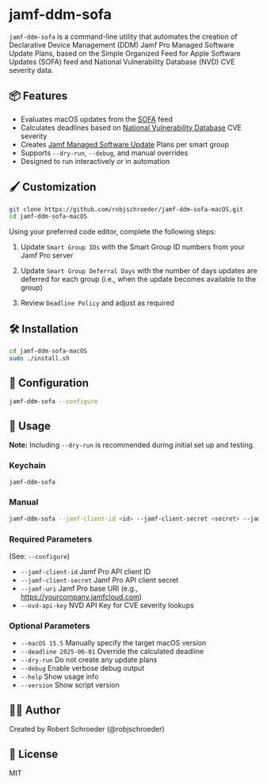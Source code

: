 # jamf-ddm-sofa

`jamf-ddm-sofa` is a command-line utility that automates the creation of Declarative Device Management (DDM) Jamf Pro Managed Software Update Plans, based on the Simple Organized Feed for Apple Software Updates (SOFA) feed and National Vulnerability Database (NVD) CVE severity data.

## 📦 Features

- Evaluates macOS updates from the [SOFA](https://sofafeed.macadmins.io) feed
- Calculates deadlines based on [National Vulnerability Database](https://nvd.nist.gov/developers/request-an-api-key) CVE severity
- Creates [Jamf Managed Software Update](https://learn.jamf.com/en-US/bundle/jamf-pro-documentation-11.17.0/page/Managed_Software_Updates.html) Plans per smart group
- Supports `--dry-run`, `--debug`, and manual overrides
- Designed to run interactively or in automation

## 🖌️ Customization

```bash
git clone https://github.com/robjschroeder/jamf-ddm-sofa-macOS.git
cd jamf-ddm-sofa-macOS
```

Using your preferred code editor, complete the following steps:

1. Update `Smart Group IDs` with the Smart Group ID numbers from your Jamf Pro server

1. Update `Smart Group Deferral Days` with the number of days updates are deferred for each group (i.e., when the update becomes available to the group)

1. Review `Deadline Policy` and adjust as required

## 🛠 Installation

```bash
cd jamf-ddm-sofa-macOS
sudo ./install.sh
```

## 🔐 Configuration

```bash
jamf-ddm-sofa --configure
```

## 🚀 Usage

**Note:** Including `--dry-run` is recommended during initial set up and testing.

### Keychain
```bash
jamf-ddm-sofa
```

### Manual
```bash
jamf-ddm-sofa --jamf-client-id <id> --jamf-client-secret <secret> --jamf-uri <uri> --nvd-api-key <key> [options]
```

### Required Parameters
(See: `--configure`)

- `--jamf-client-id`        Jamf Pro API client ID
- `--jamf-client-secret`    Jamf Pro API client secret
- `--jamf-uri`              Jamf Pro base URI (e.g., https://yourcompany.jamfcloud.com)
- `--nvd-api-key`           NVD API Key for CVE severity lookups

### Optional Parameters

- `--macOS 15.5`            Manually specify the target macOS version
- `--deadline 2025-06-01`   Override the calculated deadline
- `--dry-run`               Do not create any update plans
- `--debug`                 Enable verbose debug output
- `--help`                  Show usage info
- `--version`               Show script version

## 👨‍💻 Author

Created by Robert Schroeder (@robjschroeder)

## 📄 License

MIT
